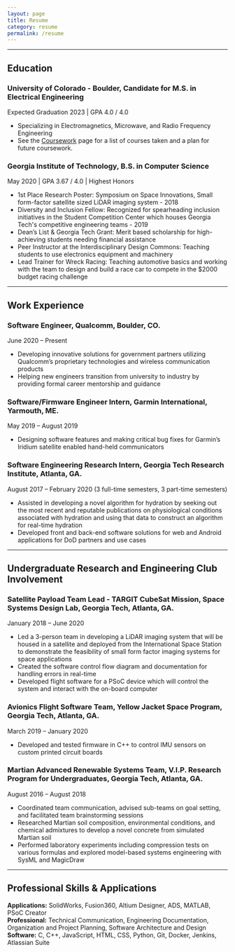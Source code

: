 ```yaml
---
layout: page
title: Resume
category: resume
permalink: /resume
---
```


---

## Education

### University of Colorado - Boulder, Candidate for M.S. in Electrical Engineering
Expected Graduation 2023 | GPA 4.0 / 4.0
* Specializing in Electromagnetics, Microwave, and Radio Frequency Engineering
* See the [Coursework](https://lorinachey.github.io/coursework) page for a list of courses taken and a plan for future coursework.

### Georgia Institute of Technology, B.S. in Computer Science
May 2020 | GPA 3.67 / 4.0 | Highest Honors
* 1st Place Research Poster: Symposium on Space Innovations, Small form-factor satellite sized LiDAR imaging system - 2018
* Diversity and Inclusion Fellow: Recognized for spearheading inclusion initiatives in the Student Competition Center which houses Georgia Tech's competitive engineering teams - 2019
* Dean’s List & Georgia Tech Grant: Merit based scholarship for high-achieving students needing financial assistance
* Peer Instructor at the Interdisciplinary Design Commons: Teaching students to use electronics equipment and machinery
* Lead Trainer for Wreck Racing: Teaching automotive basics and working with the team to design and build a race car to compete in the $2000 budget racing challenge

---

## Work Experience
### Software Engineer, Qualcomm, Boulder, CO.                           
June 2020 – Present
* Developing innovative solutions for government partners utilizing Qualcomm’s proprietary technologies and wireless communication products
* Helping new engineers transition from university to industry by providing formal career mentorship and guidance

### Software/Firmware Engineer Intern, Garmin International, Yarmouth, ME.                           
May 2019 – August 2019
* Designing software features and making critical bug fixes for Garmin’s Iridium satellite enabled hand-held communicators

### Software Engineering Research Intern, Georgia Tech Research Institute, Atlanta, GA.
August 2017 – February 2020 (3 full-time semesters, 3 part-time semesters)
* Assisted in developing a novel algorithm for hydration by seeking out the most recent and reputable publications on physiological conditions associated with hydration and using that data to construct an algorithm for real-time hydration
* Developed front and back-end software solutions for web and Android applications for DoD partners and use cases

---

## Undergraduate Research and Engineering Club Involvement
### Satellite Payload Team Lead - TARGIT CubeSat Mission, Space Systems Design Lab, Georgia Tech, Atlanta, GA.
January 2018 – June 2020
* Led a 3-person team in developing a LiDAR imaging system that will be housed in a satellite and deployed from the International Space Station to demonstrate the feasibility of small form factor imaging systems for space applications
* Created the software control flow diagram and documentation for handling errors in real-time
* Developed flight software for a PSoC device which will control the system and interact with the on-board computer

### Avionics Flight Software Team, Yellow Jacket Space Program, Georgia Tech, Atlanta, GA.                           
March 2019 – January 2020
* Developed and tested firmware in C++ to control IMU sensors on custom printed circuit boards

### Martian Advanced Renewable Systems Team, V.I.P. Research Program for Undergraduates, Georgia Tech, Atlanta, GA.                           
August 2016 – August 2018
* Coordinated team communication, advised sub-teams on goal setting, and facilitated team brainstorming sessions 
* Researched Martian soil composition, environmental conditions, and chemical admixtures to develop a novel concrete from simulated Martian soil
* Performed laboratory experiments including compression tests on various formulas and explored model-based systems engineering with SysML and MagicDraw

---

## Professional Skills & Applications
**Applications:** SolidWorks, Fusion360, Altium Designer, ADS, MATLAB, PSoC Creator \
**Professional:** Technical Communication, Engineering Documentation, Organization and Project Planning, Software Architecture and Design \
**Software:** C, C++, JavaScript, HTML, CSS, Python, Git, Docker, Jenkins, Atlassian Suite

